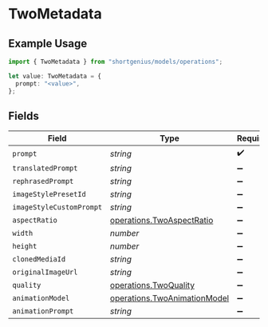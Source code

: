 # TwoMetadata

## Example Usage

```typescript
import { TwoMetadata } from "shortgenius/models/operations";

let value: TwoMetadata = {
  prompt: "<value>",
};
```

## Fields

| Field                                                                        | Type                                                                         | Required                                                                     | Description                                                                  |
| ---------------------------------------------------------------------------- | ---------------------------------------------------------------------------- | ---------------------------------------------------------------------------- | ---------------------------------------------------------------------------- |
| `prompt`                                                                     | *string*                                                                     | :heavy_check_mark:                                                           | N/A                                                                          |
| `translatedPrompt`                                                           | *string*                                                                     | :heavy_minus_sign:                                                           | N/A                                                                          |
| `rephrasedPrompt`                                                            | *string*                                                                     | :heavy_minus_sign:                                                           | N/A                                                                          |
| `imageStylePresetId`                                                         | *string*                                                                     | :heavy_minus_sign:                                                           | N/A                                                                          |
| `imageStyleCustomPrompt`                                                     | *string*                                                                     | :heavy_minus_sign:                                                           | N/A                                                                          |
| `aspectRatio`                                                                | [operations.TwoAspectRatio](../../models/operations/twoaspectratio.md)       | :heavy_minus_sign:                                                           | N/A                                                                          |
| `width`                                                                      | *number*                                                                     | :heavy_minus_sign:                                                           | N/A                                                                          |
| `height`                                                                     | *number*                                                                     | :heavy_minus_sign:                                                           | N/A                                                                          |
| `clonedMediaId`                                                              | *string*                                                                     | :heavy_minus_sign:                                                           | N/A                                                                          |
| `originalImageUrl`                                                           | *string*                                                                     | :heavy_minus_sign:                                                           | N/A                                                                          |
| `quality`                                                                    | [operations.TwoQuality](../../models/operations/twoquality.md)               | :heavy_minus_sign:                                                           | N/A                                                                          |
| `animationModel`                                                             | [operations.TwoAnimationModel](../../models/operations/twoanimationmodel.md) | :heavy_minus_sign:                                                           | N/A                                                                          |
| `animationPrompt`                                                            | *string*                                                                     | :heavy_minus_sign:                                                           | N/A                                                                          |